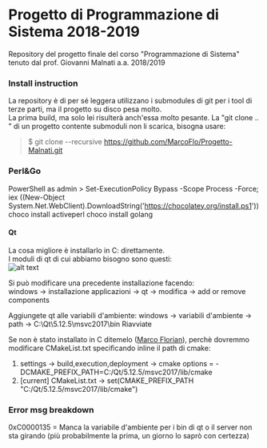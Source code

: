 # Progetto di Programmazione di Sistema 2018-2019
Repository del progetto finale del corso "Programmazione di Sistema" tenuto dal prof. Giovanni Malnati a.a. 2018/2019

### Install instruction
La repository è di per sé leggera utilizzano i submodules di git per i tool di terze parti, ma il progetto su disco pesa molto.  
La prima build, ma solo lei risulterà anch'essa molto pesante.
La "git clone .. " di un progetto contente submoduli non li scarica, bisogna usare:
> $ git clone --recursive https://github.com/MarcoFlo/Progetto-Malnati.git

### Perl&Go
PowerShell as admin > Set-ExecutionPolicy Bypass -Scope Process -Force; iex ((New-Object System.Net.WebClient).DownloadString('https://chocolatey.org/install.ps1'))
choco install activeperl
choco install golang

#### Qt
La cosa migliore è installarlo in C: direttamente.  
I moduli di qt di cui abbiamo bisogno sono questi:  
![alt text](https://github.com/MarcoFlo/Progetto-Malnati/blob/master/qt_install.png)   

Si può modificare una precedente installazione facendo:   
windows -> installazione applicazioni -> qt -> modifica -> add or remove components  

Aggiungete qt alle variabili d'ambiente:
windows -> variabili d'ambiente -> path -> C:\Qt\5.12.5\msvc2017\bin
Riavviate

Se non è stato installato in C ditemelo ([Marco Florian](https://github.com/MarcoFlo)), perchè dovremmo modificare CMakeList.txt specificando inline il path di cmake:  
1. settings -> build,execution,deployment -> cmake options = -DCMAKE_PREFIX_PATH=C:/Qt/5.12.5/msvc2017/lib/cmake
2. [current] CMakeList.txt -> set(CMAKE_PREFIX_PATH "C:/Qt/5.12.5/msvc2017/lib/cmake")

### Error msg breakdown
0xC0000135 = Manca la variabile d'ambiente per i bin di qt o il server non sta girando (più probabilmente la prima, un giorno lo saprò con certezza)
